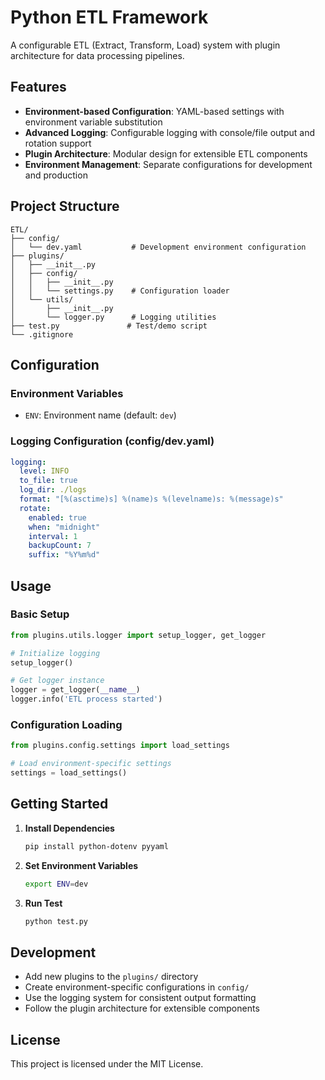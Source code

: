 # Python ETL Framework

A configurable ETL (Extract, Transform, Load) system with plugin architecture for data processing pipelines.

## Features

- **Environment-based Configuration**: YAML-based settings with environment variable substitution
- **Advanced Logging**: Configurable logging with console/file output and rotation support
- **Plugin Architecture**: Modular design for extensible ETL components
- **Environment Management**: Separate configurations for development and production

## Project Structure

```
ETL/
├── config/
│   └── dev.yaml           # Development environment configuration
├── plugins/
│   ├── __init__.py
│   ├── config/
│   │   ├── __init__.py
│   │   └── settings.py    # Configuration loader
│   └── utils/
│       ├── __init__.py
│       └── logger.py      # Logging utilities
├── test.py               # Test/demo script
└── .gitignore
```

## Configuration

### Environment Variables
- `ENV`: Environment name (default: `dev`)

### Logging Configuration (config/dev.yaml)
```yaml
logging:
  level: INFO
  to_file: true
  log_dir: ./logs
  format: "[%(asctime)s] %(name)s %(levelname)s: %(message)s"
  rotate:
    enabled: true
    when: "midnight"
    interval: 1
    backupCount: 7
    suffix: "%Y%m%d"
```

## Usage

### Basic Setup
```python
from plugins.utils.logger import setup_logger, get_logger

# Initialize logging
setup_logger()

# Get logger instance
logger = get_logger(__name__)
logger.info('ETL process started')
```

### Configuration Loading
```python
from plugins.config.settings import load_settings

# Load environment-specific settings
settings = load_settings()
```

## Getting Started

1. **Install Dependencies**
   ```bash
   pip install python-dotenv pyyaml
   ```

2. **Set Environment Variables**
   ```bash
   export ENV=dev
   ```

3. **Run Test**
   ```bash
   python test.py
   ```

## Development

- Add new plugins to the `plugins/` directory
- Create environment-specific configurations in `config/`
- Use the logging system for consistent output formatting
- Follow the plugin architecture for extensible components

## License

This project is licensed under the MIT License.